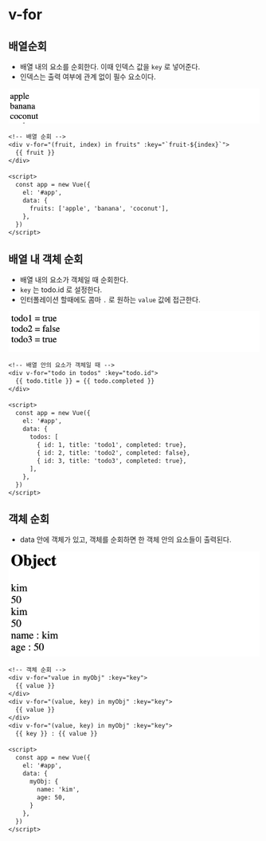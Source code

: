 

# v-for

## 배열순회

- 배열 내의 요소를 순회한다. 이때 인덱스 값을 `key` 로 넣어준다.
- 인덱스는 출력 여부에 관계 없이 필수 요소이다.

![image-20211110205806902](v-for.assets/image-20211110205806902.png)

```vue
<!-- 배열 순회 -->
<div v-for="(fruit, index) in fruits" :key="`fruit-${index}`">
  {{ fruit }}
</div>

<script>
  const app = new Vue({
    el: '#app',
    data: {
      fruits: ['apple', 'banana', 'coconut'],
    },
  })
</script>

```



## 배열 내 객체 순회

- 배열 내의 요소가 객체일 때 순회한다.
- `key` 는 todo.id 로 설정한다.
- 인터폴레이션 할때에도 콤마 `.` 로 원하는 `value` 값에 접근한다.

![image-20211110205751692](v-for.assets/image-20211110205751692.png)

```vue
<!-- 배열 안의 요소가 객체일 때 -->
<div v-for="todo in todos" :key="todo.id">
  {{ todo.title }} = {{ todo.completed }}
</div>

<script>
  const app = new Vue({
    el: '#app',
    data: {
      todos: [
        { id: 1, title: 'todo1', completed: true},
        { id: 2, title: 'todo2', completed: false},
        { id: 3, title: 'todo3', completed: true},
      ],
    },
  })
</script>
```



## 객체 순회

- data 안에 객체가 있고, 객체를 순회하면 한 객체 안의 요소들이 출력된다.

![image-20211110205713732](v-for.assets/image-20211110205713732.png)

```vue
<!-- 객체 순회 -->
<div v-for="value in myObj" :key="key">
  {{ value }}
</div>
<div v-for="(value, key) in myObj" :key="key">
  {{ value }}
</div>
<div v-for="(value, key) in myObj" :key="key">
  {{ key }} : {{ value }}
  
<script>
  const app = new Vue({
    el: '#app',
    data: {
      myObj: {
        name: 'kim',
        age: 50,
      }
    },
  })
</script>
```

